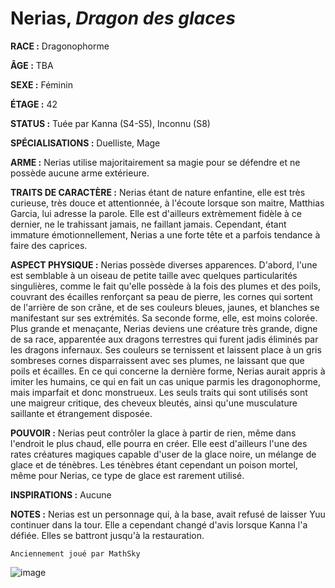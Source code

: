 # Nerias, *Dragon des glaces*

**RACE :** Dragonophorme

**ÂGE :** TBA

**SEXE :** Féminin

**ÉTAGE :** 42

**STATUS :** Tuée par Kanna (S4-S5), Inconnu (S8)

**SPÉCIALISATIONS :** Duelliste, Mage

**ARME :** Nerias utilise majoritairement sa magie pour se défendre et ne possède aucune arme extérieure.

**TRAITS DE CARACTÈRE :** Nerias étant de nature enfantine, elle est très curieuse, très douce et attentionnée, à l'écoute lorsque son maitre, Matthias Garcia, lui adresse la parole. Elle est d'ailleurs extrèmement fidèle à ce dernier, ne le trahissant jamais, ne faillant jamais. Cependant, étant immature émotionnellement, Nerias a une forte tête et a parfois tendance à faire des caprices.

**ASPECT PHYSIQUE :** Nerias possède diverses apparences. D'abord, l'une est semblable à un oiseau de petite taille avec quelques particularités singulières, comme le fait qu'elle possède à la fois des plumes et des poils, couvrant des écailles renforçant sa peau de pierre, les cornes qui sortent de l'arrière de son crâne, et de ses couleurs bleues, jaunes, et blanches se manifestant sur ses extrémités. Sa seconde forme, elle, est moins colorée. Plus grande et menaçante, Nerias deviens une créature très grande, digne de sa race, apparentée aux dragons terrestres qui furent jadis éliminés par les dragons infernaux. Ses couleurs se ternissent et laissent place à un gris sombreses cornes disparraissent avec ses plumes, ne laissant que que poils et écailles. En ce qui concerne la dernière forme, Nerias aurait appris à imiter les humains, ce qui en fait un cas unique parmis les dragonophorme, mais imparfait et donc monstrueux. Les seuls traits qui sont utilisés sont une maigreur critique, des cheveux bleutés, ainsi qu'une musculature saillante et étrangement disposée.

**POUVOIR :** Nerias peut contrôler la glace à partir de rien, même dans l'endroit le plus chaud, elle pourra en créer. Elle eest d'ailleurs l'une des rates créatures magiques capable d'user de la glace noire, un mélange de glace et de ténèbres. Les ténèbres étant cependant un poison mortel, même pour Nerias, ce type de glace est rarement utilisé.

**INSPIRATIONS :** Aucune

**NOTES :** Nerias est un personnage qui, à la base, avait refusé de laisser Yuu continuer dans la tour. Elle a cependant changé d'avis lorsque Kanna l'a défiée. Elles se battront jusqu'à la restauration.

`Anciennement joué par MathSky`

![image](https://data.enyxia.fr/images/characters/nerias.png)
